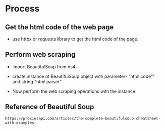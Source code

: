 # Process

## Get the html code of the web page

- use httpx or requests library to get the html code of the page.

## Perform web scraping
- import BeautifulSoup from bs4
- create instance of BeautifulSoup object with parameter- "html code"' and string "html.parser"

- Now perform the web scraping operations with the instance


## Reference of Beautiful Soup
``` https://proxiesapi.com/articles/the-complete-beautifulsoup-cheatsheet-with-examples ```
